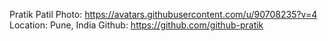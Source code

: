 Pratik Patil
Photo: https://avatars.githubusercontent.com/u/90708235?v=4
Location: Pune, India
Github: https://github.com/github-pratik
